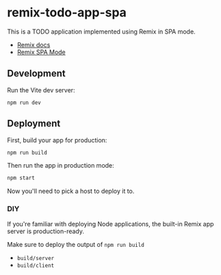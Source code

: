 # remix-todo-app-spa

This is a TODO application implemented using Remix in SPA mode.

- [Remix docs](https://remix.run/docs)
- [Remix SPA Mode](https://remix.run/docs/en/main/guides/spa-mode)

## Development

Run the Vite dev server:

```shellscript
npm run dev
```

## Deployment

First, build your app for production:

```sh
npm run build
```

Then run the app in production mode:

```sh
npm start
```

Now you'll need to pick a host to deploy it to.

### DIY

If you're familiar with deploying Node applications, the built-in Remix app server is production-ready.

Make sure to deploy the output of `npm run build`

- `build/server`
- `build/client`
